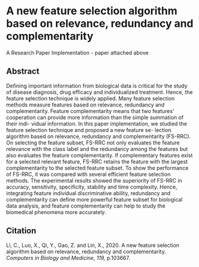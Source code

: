 # A new feature selection algorithm based on relevance, redundancy and complementarity
A Research Paper Implementation - paper attached above

## Abstract

Defining important information from biological data is critical for the study of disease diagnosis, drug efficacy and individualized treatment. Hence, the feature selection technique is widely applied. Many feature selection methods measure features based on relevance, redundancy and complementarity. Feature complementarity means that two features’ cooperation can provide more information than the simple summation of their indi- vidual information. In this paper implementation, we studied the feature selection technique and proposed a new feature se- lection algorithm based on relevance, redundancy and complementarity (FS-RRC). On selecting the feature subset, FS-RRC not only evaluates the feature relevance with the class label and the redundancy among the features but also evaluates the feature complementarity. If complementary features exist for a selected relevant feature, FS-RRC retains the feature with the largest complementarity to the selected feature subset. To show the performance of FS-RRC, it was compared with several efficient feature selection methods. The experimental results showed the superiority of FS-RRC in accuracy, sensitivity, specificity, stability and time complexity. Hence, integrating feature individual discriminative ability, redundancy and complementarity can define more powerful feature subset for biological data analysis, and feature complementarity can help to study the biomedical phenomena more accurately.

## Citation

Li, C., Luo, X., Qi, Y., Gao, Z. and Lin, X., 2020. A new feature selection algorithm based on relevance, redundancy and complementarity. *Computers in Biology and Medicine, 119,* p.103667.


